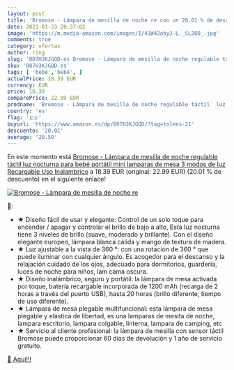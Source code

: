 ```yaml
---
layout: post
title: 'Bromose - Lámpara de mesilla de noche re con un 20.01 % de descuento'
date: 2021-01-23 20:37:02
image: 'https://m.media-amazon.com/images/I/41W42obyJ-L._SL200_.jpg'
comments: true
category: ofertas
author: ring
slug: 'B07H3KJGQD-es Bromose - Lámpara de mesilla de noche regulable táctil luz...'
sku: 'B07H3KJGQD-es'
tags: [ 'bebé','bebé', ]
actualPrice: 18.39 EUR
currency: EUR
price: 18.39
comparePrice: 22.99 EUR
prodname: 'Bromose - Lámpara de mesilla de noche regulable táctil  luz nocturna para bebé  portátil  mini lamparas de mesa  3 modos  de luz Recargable Uso Inalambrico'
country: 'es'
flag: '🇪🇸'
buyurl: 'https://www.amazon.es/dp/B07H3KJGQD/?tag=tolees-21'
descuento: '20.01'
average: '20.59'
---
```


En este momento está [Bromose - Lámpara de mesilla de noche regulable táctil  luz nocturna para bebé  portátil  mini lamparas de mesa  3 modos  de luz Recargable Uso Inalambrico](https://www.amazon.es/dp/B07H3KJGQD/?tag=tolees-21) a 18.39 EUR (original: 22.99 EUR) (20.01 %  de descuento) en el siguiente enlace!

[![Bromose - Lámpara de mesilla de noche re](https://m.media-amazon.com/images/I/41W42obyJ-L._SL200_.jpg)](https://www.amazon.es/dp/B07H3KJGQD/?tag=tolees-21)

🔎:

- ★ Diseño fácil de usar y elegante: Control de un solo toque para encender / apagar y controlar el brillo de bajo a alto, Esta luz nocturna tiene 3 niveles de brillo (suave, moderado y brillante). Con el diseño elegante europeo, lámpara blanca cálida y mango de textura de madera.
- ★ Luz ajustable a la vista de 360 ​​°: con una rotación de 360 ° que puede iluminar con cualquier ángulo. Es acogedor para el descanso y la relajación cuidado de los ojos, adecuado para dormitorios, guardería, luces de noche para niños, lam cama oscura.
- ★ Diseño inalámbrico, seguro y portátil: la lámpara de mesa activada por toque, batería recargable incorporada de 1200 mAh (recarga de 2 horas a través del puerto USB), hasta 20 horas (brillo diferente, tiempo de uso diferente).
- ★ Lámpara de mesa plegable multifuncional: esta lámpara de mesa plegable y elástica de libertad, es una lamparas de mesita de noche, lampara escritorio, lampara colgable, linterna, lampara de camping, etc
- ★ Servicio al cliente profesional: la lámpara de mesilla con sensor táctil Bromose puede proporcionar 60 días de devolución y 1 año de servicio gratuito.

[🛒 Aquí!!!](https://www.amazon.es/dp/B07H3KJGQD/?tag=tolees-21)
